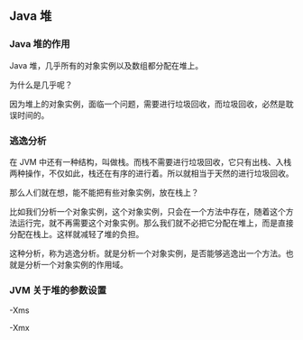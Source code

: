 ## Java 堆

### Java 堆的作用

Java 堆，几乎所有的对象实例以及数组都分配在堆上。

为什么是几乎呢？

因为堆上的对象实例，面临一个问题，需要进行垃圾回收，而垃圾回收，必然是耽误时间的。

### 逃逸分析

在 JVM 中还有一种结构，叫做栈。而栈不需要进行垃圾回收，它只有出栈、入栈两种操作，不仅如此，栈还在有序的进行着。所以就相当于天然的进行垃圾回收。

那么人们就在想，能不能把有些对象实例，放在栈上？

比如我们分析一个对象实例，这个对象实例，只会在一个方法中存在，随着这个方法运行完，就不再需要这个对象实例。那么我们就不必把它分配在堆上，而是直接分配在栈上。这样就减轻了堆的负担。

这种分析，称为逃逸分析。就是分析一个对象实例，是否能够逃逸出一个方法。也就是分析一个对象实例的作用域。

### JVM 关于堆的参数设置

-Xms

-Xmx



